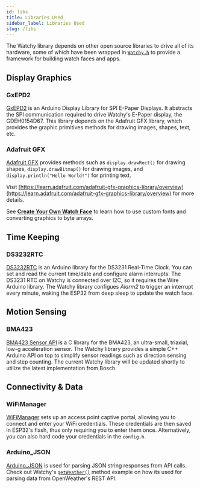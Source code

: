 ```yaml
---
id: libs
title: Libraries Used
sidebar_label: Libraries Used
slug: /libs
---
```


The Watchy library depends on other open source libraries to drive all of its hardware, some of which have been wrapped in [```Watchy.h```](https://github.com/sqfmi/Watchy/blob/master/src/Watchy.h) to provide a framework for building watch faces and apps.

## Display Graphics

### GxEPD2

[GxEPD2](https://github.com/ZinggJM/GxEPD2) is an Arduino Display Library for SPI E-Paper Displays. It abstracts the SPI communication required to drive Watchy's E-Paper display, the GDEH0154D67. This library depends on the Adafruit GFX library, which provides the graphic primitives methods for drawing images, shapes, text, etc.

### Adafruit GFX

[Adafruit GFX](https://github.com/adafruit/Adafruit-GFX-Library) provides methods such as ```display.drawRect()``` for drawing shapes, ```display.drawBitmap()``` for drawing images, and ```display.println("Hello World!")``` for printing text.

Visit <ins>[https://learn.adafruit.com/adafruit-gfx-graphics-library/overview](https://learn.adafruit.com/adafruit-gfx-graphics-library/overview)</ins> for more details.

See [**Create Your Own Watch Face**](/docs/create-watchface) to learn how to use custom fonts and converting graphics to byte arrays.

## Time Keeping

### DS3232RTC

[DS3232RTC](https://github.com/JChristensen/DS3232RTC) is an Arduino library for the DS3231 Real-Time Clock. You can set and read the current time/date and configure alarm interrupts. The DS3231 RTC on Watchy is connected over I2C, so it requires the Wire Arduino library. The Watchy library configues *Alarm2* to trigger an interrupt every minute, waking the ESP32 from deep sleep to update the watch face.

## Motion Sensing

### BMA423
[BMA423 Sensor API](https://github.com/BoschSensortec/BMA423-Sensor-API) is a C library for the BMA423, an ultra-small, triaxial, low-g acceleration sensor. The Watchy library provides a simple C++ Arduino API on top to simplify sensor readings such as direction sensing and step counting. The current Watchy library will be updated shortly to utilize the latest implementation from Bosch.

## Connectivity & Data

### WiFiManager

[WiFiManager](https://github.com/tzapu/WiFiManager) sets up an access point captive portal, allowing you to connect and enter your WiFi credentials. These credentials are then saved in ESP32's flash, thus only requiring you to enter them once. Alternatively, you can also hard code your credentials in the ```config.h```.

### Arduino_JSON

[Arduino_JSON](https://github.com/arduino-libraries/Arduino_JSON) is used for parsing JSON string responses from API calls. Check out Watchy's [```getWeather()```](https://github.com/sqfmi/Watchy/blob/master/src/Watchy.cpp#L457) method example on how its used for parsing data from OpenWeather's REST API.